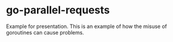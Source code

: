 # go-parallel-requests
Example for presentation. This is an example of how the misuse of goroutines can cause problems.
